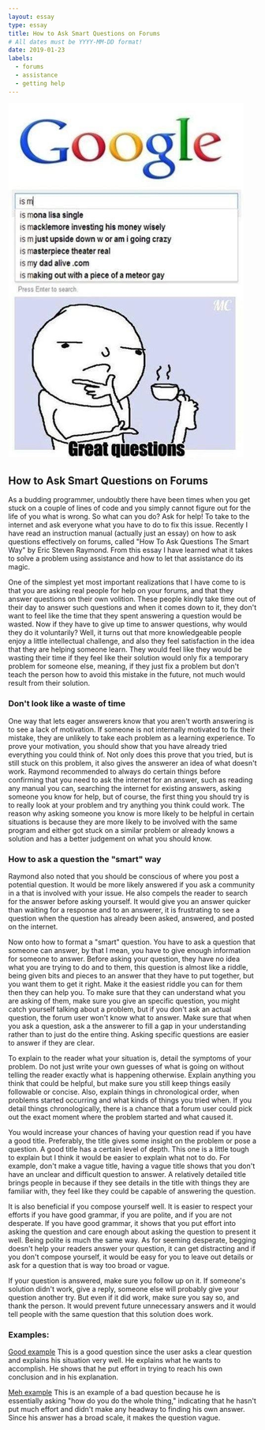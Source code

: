 ```yaml
---
layout: essay
type: essay
title: How to Ask Smart Questions on Forums
# All dates must be YYYY-MM-DD format!
date: 2019-01-23
labels:
  - forums
  - assistance
  - getting help
---
```


<img class="ui medium left floated image" src="../images/Good+questions_86df0a_5049966.jpg">

## How to Ask Smart Questions on Forums

  As a budding programmer, undoubtly there have been times when you get stuck on a couple of lines of code and you simply cannot figure out for the life of you what is wrong. So what can you do? Ask for help! To take to the internet and ask everyone what you have to do to fix this issue. Recently I have read an instruction manual (actually just an essay) on how to ask questions effectively on forums, called "How To Ask Questions The Smart Way" by Eric Steven Raymond. From this essay I have learned what it takes to solve a problem using assistance and how to let that assistance do its magic.
  
  One of the simplest yet most important realizations that I have come to is that you are asking real people for help on your forums, and that they answer questions on their own volition. These people kindly take time out of their day to answer such questions and when it comes down to it, they don't want to feel like the time that they spent answering a question would be wasted. Now if they have to give up time to answer questions, why would they do it voluntarily? Well, it turns out that more knowledgeable people enjoy a little intellectual challenge, and also they feel satisfaction in the idea that they are helping someone learn. They would feel like they would be wasting their time if they feel like their solution would only fix a temporary problem for someone else, meaning, if they just fix a problem but don't teach the person how to avoid this mistake in the future, not much would result from their solution. 
  
### Don't look like a waste of time

  One way that lets eager answerers know that you aren't worth answering is to see a lack of motivation. If someone is not internally motivated to fix their mistake, they are unlikely to take each problem as a learning experience. To prove your motivation, you should show that you have already tried everything you could think of. Not only does this prove that you tried, but is still stuck on this problem, it also gives the answerer an idea of what doesn't work. Raymond recommended to always do certain things before confirming that you need to ask the internet for an answer, such as reading any manual you can, searching the internet for existing answers, asking someone you know for help, but of course, the first thing you should try is to really look at your problem and try anything you think could work. The reason why asking someone you know is more likely to be helpful in certain situations is because they are more likely to be involved with the same program and either got stuck on a similar problem or already knows a solution and has a better judgement on what you should know.

### How to ask a question the "smart" way

  Raymond also noted that you should be conscious of where you post a potential question. It would be more likely answered if you ask a community in a that is involved with your issue. He also compels the reader to search for the answer before asking yourself. It would give you an answer quicker than waiting for a response and to an answerer, it is frustrating to see a question when the question has already been asked, answered, and posted on the internet.
  
  Now onto how to format a "smart" question. You have to ask a question that someone can answer, by that I mean, you have to give enough information for someone to answer. Before asking your question, they have no idea what you are trying to do and to them, this question is almost like a riddle, being given bits and pieces to an answer that they have to put together, but you want them to get it right. Make it the easiest riddle you can for them then they can help you. To make sure that they can understand what you are asking of them, make sure you give an specific question, you might catch yourself talking about a problem, but if you don't ask an actual question, the forum user won't know what to answer. Make sure that when you ask a question, ask a the answerer to fill a gap in your understanding rather than to just do the entire thing. Asking specific questions are easier to answer if they are clear.
  
  To explain to the reader what your situation is, detail the symptoms of your problem. Do not just write your own guesses of what is going on without telling the reader exactly what is happening otherwise. Explain anything you think that could be helpful, but make sure you still keep things easily followable or concise. Also, explain things in chronological order, when problems started occurring and what kinds of things you tried when. If you detail things chronologically, there is a chance that a forum user could pick out the exact moment where the problem started and what caused it.
  
  You would increase your chances of having your question read if you have a good title. Preferably, the title gives some insight on the problem or pose a question. A good title has a certain level of depth. This one is a little tough to explain but I think it would be easier to explain what not to do. For example, don't make a vague title, having a vague title shows that you don't have an unclear and difficult question to answer. A relatively detailed title brings people in because if they see details in the title with things they are familiar with, they feel like they could be capable of answering the question.
   
   It is also beneficial if you compose yourself well. It is easier to respect your efforts if you have good grammar, if you are polite, and if you are not desperate. If you have good grammar, it shows that you put effort into asking the question and care enough about asking the question to present it well. Being polite is much the same way. As for seeming desperate, begging doesn't help your readers answer your question, it can get distracting and if you don't compose yourself, it would be easy for you to leave out details or ask for a question that is way too broad or vague.
   
   If your question is answered, make sure you follow up on it. If someone's solution didn't work, give a reply, someone else will probably give your question another try. But even if it did work, make sure you say so, and thank the person. It would prevent future unnecessary answers and it would tell people with the same question that this solution does work.

### Examples:

[Good example](https://stackoverflow.com/questions/54032729/why-does-initializing-a-string-in-an-if-statement-seem-different-than-in-a-switc)
  This is a good question since the user asks a clear question and explains his situation very well. He explains what he wants to accomplish. He shows that he put effort in trying to reach his own conclusion and in his explanation.

[Meh example](https://stackoverflow.com/questions/54336899/create-a-dictionary-from-a-text-file-which-contains-a-key-and-a-set-made-from-m)
  This is an example of a bad question because he is essentially asking "how do you do the whole thing," indicating that he hasn't put much effort and didn't make any headway to finding his own answer. Since his answer has a broad scale, it makes the question vague.
